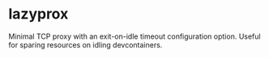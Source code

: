 # lazyprox
Minimal TCP proxy with an exit-on-idle timeout configuration option. Useful for sparing resources on idling devcontainers.
